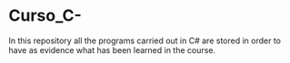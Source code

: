 # Curso_C-
In this repository all the programs carried out in C# are stored in order to have as evidence what has been learned in the course.

